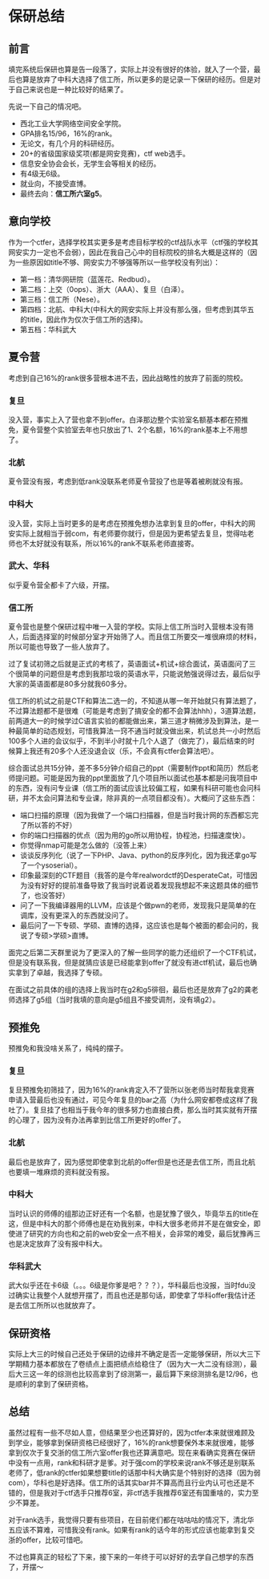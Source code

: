 # 保研总结

## 前言

填完系统后保研也算是告一段落了，实际上并没有很好的体验，就入了一个营，最后也算是放弃了中科大选择了信工所，所以更多的是记录一下保研的经历。但是对于自己来说也是一种比较好的结果了。

先说一下自己的情况吧。

- 西北工业大学网络空间安全学院。
- GPA排名15/96，16%的rank。
- 无论文，有几个月的科研经历。
- 20+的省级国家级奖项(都是网安竞赛)，ctf web选手。
- 信息安全协会会长，无学生会等相关的经历。
- 有4级无6级。
- 就业向，不接受直博。
- 最终去向：**信工所六室g5**。

## 意向学校

作为一个ctfer，选择学校其实更多是考虑目标学校的ctf战队水平（ctf强的学校其网安实力一定也不会弱），因此在我自己心中的目标院校的排名大概是这样的（因为一些原因如title不够、网安实力不够强等所以一些学校没有列出）：

- 第一档：清华网研院（蓝莲花、Redbud）。
- 第二档：上交（0ops）、浙大（AAA）、复旦（白泽）。
- 第三档：信工所（Nese）。
- 第四档：北航、中科大(中科大的网安实际上并没有那么强，但考虑到其华五的title，因此作为仅次于信工所的选择)。
- 第五档：华科武大



## 夏令营

考虑到自己16%的rank很多营根本进不去，因此战略性的放弃了前面的院校。

### 复旦

没入营，事实上入了营也拿不到offer。白泽那边整个实验室名额基本都在预推免，夏令营整个实验室去年也只放出了1、2个名额，16%的rank基本上不用想了。

### 北航

夏令营没有报，考虑到低rank没联系老师夏令营投了也是等着被刷就没有报。

### 中科大

没入营，实际上当时更多的是考虑在预推免想办法拿到复旦的offer，中科大的网安实际上就相当于弱com，有老师要你就行，但是因为更希望去复旦，觉得咕老师也不太好就没有联系，所以16%的rank不联系老师直接寄。

### 武大、华科

似乎夏令营全都卡了六级，开摆。

### 信工所

夏令营也是整个保研过程中唯一入营的学校。实际上信工所当时入营根本没有筛人，后面选择室的时候部分室才开始筛了人。而且信工所要交一堆很麻烦的材料，所以可能也导致了一些人放弃了。

过了复试初筛之后就是正式的考核了，英语面试+机试+综合面试，英语面问了三个很简单的问题但是考虑到我那垃圾的英语水平，只能说勉强说得过去，最后似乎大家的英语面都是80多分就我60多分。

信工所的机试之前是CTF和算法二选一的，不知道从哪一年开始就只有算法题了，不过算法题都不是很难（可能是考虑到了搞安全的都不会算法hhh），3道算法题，前两道大一的时候学过C语言实验的都能做出来，第三道才稍微涉及到算法，是一种最简单的动态规划，可惜我算法一窍不通当时就没做出来，机试总共一小时然后100多个人进的会议似乎，不到半小时就十几个人退了（做完了），最后结束的时候算上我还有20多个人还没退会议（乐，不会真有ctfer会算法吧）。

综合面试总共15分钟，差不多5分钟介绍自己的ppt（需要制作ppt和简历）然后老师提问题。可能是因为我的ppt里面放了几个项目所以面试也基本都是问我项目中的东西，没有问专业课（信工所的面试应该比较偏工程，如果有科研可能也会问科研，并不太会问算法和专业课，除非真的一点项目都没有）。大概问了这些东西：

- 端口扫描的原理（因为我做了一个端口扫描器，但是当时我计网的东西都忘完了所以答的不好）
- 你的端口扫描器的优点（因为用的go所以用协程，协程池，扫描速度快）。
- 你觉得nmap可能是怎么做的（没答上来）
- 谈谈反序列化（说了一下PHP、Java、python的反序列化，因为我还拿go写了一个ysoserial）。
- 印象最深刻的CTF题目（我答的是今年realwordctf的DesperateCat，可惜因为没有好好的提前准备导致了我当时说着说着发现我想起不来这题具体的细节了，也没答好）
- 问了一下我编译器用的LLVM，应该是个做pwn的老师，发现我只是简单的在调库，没有更深入的东西就没问了。
- 最后问了一下专硕、学硕、直博的选择，这应该也是每个被面的都会问的，我说了专硕>学硕>直博。

面完之后第二天群里说为了更深入的了解一些同学的能力还组织了一个CTF机试，但是没有联系我，但是就猜应该是已经能拿到offer了就没有进ctf机试，最后也确实拿到了卓越，我选择了专硕。

在面试之前具体的组的选择上我当时在g2和g5徘徊，最后也还是放弃了g2的龚老师选择了g5组（当时我填的意向是g5组且不接受调剂，没有填g2）。

## 预推免

预推免和我没啥关系了，纯纯的摆子。

### 复旦

复旦预推免初筛挂了，因为16%的rank肯定入不了营所以张老师当时帮我拿竞赛申请入营最后也没有通过，可见今年复旦的bar之高（为什么网安都卷成这样了我吐了）。复旦挂了也相当于我今年的很多努力也直接白费，那么当时其实就有开摆的心理了，因为没有办法再拿到比信工所更好的offer了。

### 北航

最后也是放弃了，因为感觉即使拿到北航的offer但是也还是去信工所，而且北航也要填一堆麻烦的资料就没有报。

### 中科大

当时认识的师傅的组那边正好还有一个名额，也是犹豫了很久，毕竟华五的title在这，但是中科大的那个师傅也是在劝我别来，中科大很多老师并不是在做安全，即使进了研究的方向也和之前的web安全一点不相关，会非常的难受，最后犹豫再三也是决定放弃了没有报中科大。

### 华科武大

武大似乎还在卡6级（。。。6级是你爹是吧？？？），华科最后也没报，当时fdu没过确实让我整个人就想开摆了，而且也还是那句话，即使拿了华科offer我估计还是去信工所所以也就放弃了。



## 保研资格

实际上大三的时候自己还处于保研的边缘并不确定是否一定能够保研，所以大三下学期精力基本都放在了卷绩点上面把绩点给稳住了（因为大一大二没有综测），最后大三这一年的综测也比较高拿到了综测第一，最后算下来综测排名是12/96，也是顺利的拿到了保研资格。

## 总结

虽然过程有一些不尽如人意，但结果至少也还算好的，因为ctfer本来就很难顾及到学业，能够拿到保研资格已经很好了，16%的rank想要保外本来就很难，能够拿到仅次于复交浙的信工所六室offer我也还算满意吧。现在来看确实竞赛在保研中没有一点用，rank和科研才是爹。对于强com的学校来说rank不够还是别联系老师了，低rank的ctfer如果想要title的话那中科大确实是个特别好的选择（因为弱com），华科也是好选择。信工所的话其实bar并不算高而且行业内认可也还是不错的，但是我对于ctf选手只推荐6室，非ctf选手我推荐6室还有国重啥的，实力至少不算差。

对于rank选手，我觉得只要有些项目，在目前佬们都在咕咕咕的情况下，清北华五应该不算难，可惜我没有rank。如果有rank的话今年的形式应该也能拿到复交浙的offer，比较可惜吧。

不过也算真正的轻松了下来，接下来的一年终于可以好好的去学自己想学的东西了，开摆～



